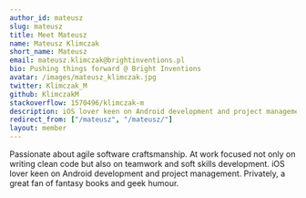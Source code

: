 ```yaml
---
author_id: mateusz
slug: mateusz
title: Meet Mateusz
name: Mateusz Klimczak
short_name: Mateusz
email: mateusz.klimczak@brightinventions.pl
bio: Pushing things forward @ Bright Inventions
avatar: /images/mateusz_klimczak.jpg
twitter: Klimczak_M
github: KlimczakM
stackoverflow: 1570496/klimczak-m
description: iOS lover keen on Android development and project management
redirect_from: ["/mateusz", "/mateusz/"]
layout: member
---
```


Passionate about agile software craftsmanship. At work focused not only on writing clean code but also on teamwork and soft skills development. iOS lover keen on Android development and project management. Privately, a great fan of fantasy books and geek humour.

